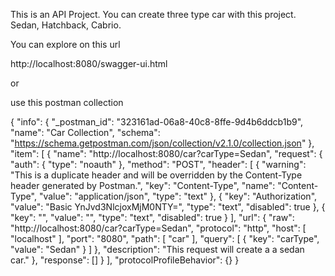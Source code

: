 This is an API Project. You can create three type car with this project.
Sedan, Hatchback, Cabrio.

You can explore on this url

http://localhost:8080/swagger-ui.html

or

use this postman collection

{ "info": { "_postman_id": "323161ad-06a8-40c8-8ffe-9d4b6ddcb1b9", "name": "Car Collection", "schema": "https://schema.getpostman.com/json/collection/v2.1.0/collection.json" }, "item": [ { "name": "http://localhost:8080/car?carType=Sedan", "request": { "auth": { "type": "noauth" }, "method": "POST", "header": [ { "warning": "This is a duplicate header and will be overridden by the Content-Type header generated by Postman.", "key": "Content-Type", "name": "Content-Type", "value": "application/json", "type": "text" }, { "key": "Authorization", "value": "Basic YnJvd3NlcjoxMjM0NTY=", "type": "text", "disabled": true }, { "key": "", "value": "", "type": "text", "disabled": true } ], "url": { "raw": "http://localhost:8080/car?carType=Sedan", "protocol": "http", "host": [ "localhost" ], "port": "8080", "path": [ "car" ], "query": [ { "key": "carType", "value": "Sedan" } ] }, "description": "This request will create a a sedan car." }, "response": [] } ], "protocolProfileBehavior": {} }